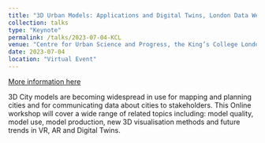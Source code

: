 ```yaml
---
title: "3D Urban Models: Applications and Digital Twins, London Data Week"
collection: talks
type: "Keynote"
permalink: /talks/2023-07-04-KCL
venue: "Centre for Urban Science and Progress, the King’s College London"
date: 2023-07-04
location: "Virtual Event"
---
```


[More information here](https://www.eventbrite.co.uk/e/3d-urban-models-applications-and-digital-twins-tickets-657449387817)

3D City models are becoming widespread in use for mapping and planning cities and for communicating data about cities to stakeholders. This Online workshop will cover a wide range of related topics including: model quality, model use, model production, new 3D visualisation methods and future trends in VR, AR and Digital Twins.
